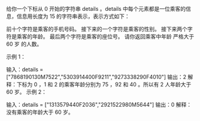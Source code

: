给你一个下标从 0 开始的字符串 details 。details 中每个元素都是一位乘客的信息，信息用长度为 15 的字符串表示，表示方式如下：

前十个字符是乘客的手机号码。
接下来的一个字符是乘客的性别。
接下来两个字符是乘客的年龄。
最后两个字符是乘客的座位号。
请你返回乘客中年龄 严格大于 60 岁 的人数。



示例 1：

输入：details = ["7868190130M7522","5303914400F9211","9273338290F4010"]
输出：2
解释：下标为 0 ，1 和 2 的乘客年龄分别为 75 ，92 和 40 。所以有 2 人年龄大于 60 岁。
示例 2：

输入：details = ["1313579440F2036","2921522980M5644"]
输出：0
解释：没有乘客的年龄大于 60 岁。

